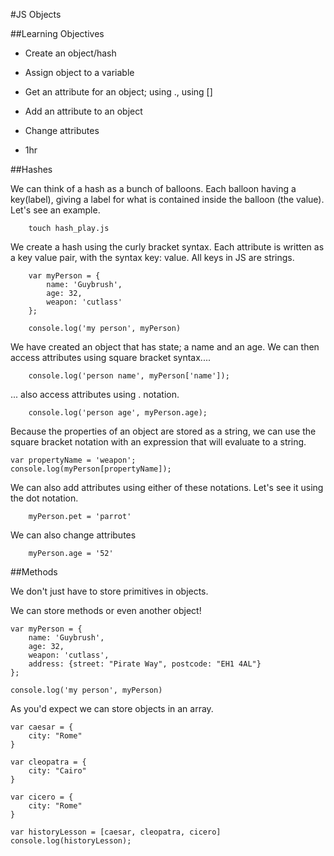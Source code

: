 #JS Objects

##Learning Objectives
- Create an object/hash
- Assign object to a variable
- Get an attribute for an object; using ., using []
- Add an attribute to an object
- Change attributes

- 1hr

##Hashes

We can think of a hash as a bunch of balloons.  Each balloon having a key(label), giving a label for what is contained inside the balloon (the value).  Let's see an example.


```
	touch hash_play.js
```
We create a hash using the curly bracket syntax.  Each attribute is written as a key value pair,  with the syntax
key: value. All keys in JS are strings.

```
	var myPerson = {
		name: 'Guybrush',
		age: 32,
		weapon: 'cutlass'
	};

	console.log('my person', myPerson)
```

We have created an object that has state; a name and an age.
We can then access attributes using square bracket syntax....

```
	console.log('person name', myPerson['name']);
```

... also access attributes using . notation.

```
	console.log('person age', myPerson.age);
```

Because the properties of an object are stored as a string, we can use the square bracket notation with an expression that will evaluate to a string.

```
var propertyName = 'weapon';
console.log(myPerson[propertyName]);

```

We can also add attributes using either of these notations.  Let's
see it using the dot notation.

```
	myPerson.pet = 'parrot'
```

We can also change attributes

```
	myPerson.age = '52'
```

##Methods

We don't just have to store primitives in objects. 

We can store methods or even another object!

```
var myPerson = {
	name: 'Guybrush',
	age: 32,
	weapon: 'cutlass',
	address: {street: "Pirate Way", postcode: "EH1 4AL"}
};

console.log('my person', myPerson)

```

As you'd expect we can store objects in an array.

```
var caesar = {
	city: "Rome"
} 

var cleopatra = {
	city: "Cairo"
}

var cicero = {
	city: "Rome"
}

var historyLesson = [caesar, cleopatra, cicero]
console.log(historyLesson);

```



